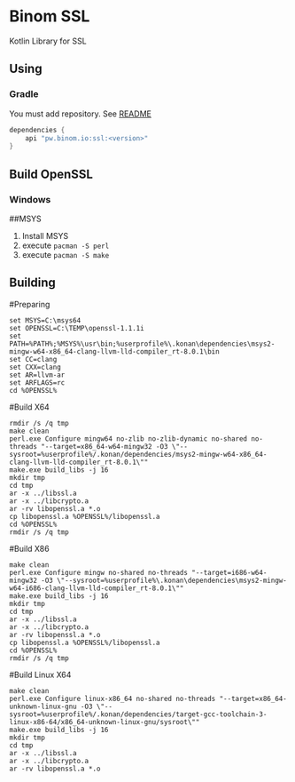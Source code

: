 # Binom SSL
Kotlin Library for SSL

## Using
### Gradle
You must add repository. See [README](../README.md)
```groovy
dependencies {
    api "pw.binom.io:ssl:<version>"
}
```


## Build OpenSSL
### Windows
##MSYS
1. Install MSYS
2. execute `pacman -S perl`
3. execute `pacman -S make`

## Building
#Preparing
```
set MSYS=C:\msys64
set OPENSSL=C:\TEMP\openssl-1.1.1i
set PATH=%PATH%;%MSYS%\usr\bin;%userprofile%\.konan\dependencies\msys2-mingw-w64-x86_64-clang-llvm-lld-compiler_rt-8.0.1\bin
set CC=clang
set CXX=clang
set AR=llvm-ar
set ARFLAGS=rc
cd %OPENSSL%
```

#Build X64
```
rmdir /s /q tmp
make clean
perl.exe Configure mingw64 no-zlib no-zlib-dynamic no-shared no-threads "--target=x86_64-w64-mingw32 -O3 \"--sysroot=%userprofile%/.konan/dependencies/msys2-mingw-w64-x86_64-clang-llvm-lld-compiler_rt-8.0.1\""
make.exe build_libs -j 16
mkdir tmp
cd tmp
ar -x ../libssl.a
ar -x ../libcrypto.a
ar -rv libopenssl.a *.o
cp libopenssl.a %OPENSSL%/libopenssl.a
cd %OPENSSL%
rmdir /s /q tmp
```
#Build X86
```
make clean
perl.exe Configure mingw no-shared no-threads "--target=i686-w64-mingw32 -O3 \"--sysroot=%userprofile%\.konan\dependencies\msys2-mingw-w64-i686-clang-llvm-lld-compiler_rt-8.0.1\""
make.exe build_libs -j 16
mkdir tmp
cd tmp
ar -x ../libssl.a
ar -x ../libcrypto.a
ar -rv libopenssl.a *.o
cp libopenssl.a %OPENSSL%/libopenssl.a
cd %OPENSSL%
rmdir /s /q tmp
```

#Build Linux X64
```
make clean
perl.exe Configure linux-x86_64 no-shared no-threads "--target=x86_64-unknown-linux-gnu -O3 \"--sysroot=%userprofile%/.konan/dependencies/target-gcc-toolchain-3-linux-x86-64/x86_64-unknown-linux-gnu/sysroot\""
make.exe build_libs -j 16
mkdir tmp
cd tmp
ar -x ../libssl.a
ar -x ../libcrypto.a
ar -rv libopenssl.a *.o
```